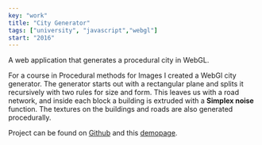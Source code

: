 ```yaml
---
key: "work"
title: "City Generator"
tags: ["university", "javascript","webgl"]
start: "2016"
---
```

A web application that generates a procedural city in WebGL.
<!-- end -->
For a course in Procedural methods for Images I created a WebGl city generator. The generator starts out with a rectangular plane and splits it recursively with two rules for size and form. This leaves us with a road network, and inside each block a building is extruded with a **Simplex noise** function. The textures on the buildings and roads are also generated procedurally.

Project can be found on [Github](https://github.com/micnil/city-generator) and this [demopage](http://micnil.github.io/city-generator).